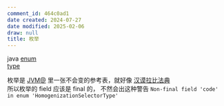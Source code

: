 ```yaml
---
comment_id: 464c0ad1
date created: 2024-07-27
date modified: 2025-02-06
draw: null
title: 枚举
---
```

java [enum](enum.md)  
[type](type.md)

 枚举是 [JVM@](JVM@.md) 里一张不会变的参考表，就好像 [汉谟拉比法典](汉谟拉比法典)  
 所以枚举的 field 应该是 final 的，
 不然会出这种警告 `Non-final field 'code' in enum 'HomogenizationSelectorType'`
